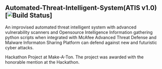 ## Automated-Threat-Intelligent-System(ATIS v1.0) [![Build Status](https://www.travis-ci.org/kaiiyer/automated-threat-intelligent-model.svg?branch=master)]

An improvised automated threat intelligent system with advanced vulnerability scanners and Opensource Intelligence Information gathering python scripts when integrated with McAfee Advanced Threat Defense and Malware Informaton Sharing Platform can defend against new and futuristic cyber attacks.

Hackathon Project at Make-A-Ton.
The project was awarded with the honorable mention at the Hackathon.
